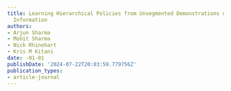 ```yaml
---
title: Learning Hierarchical Policies from Unsegmented Demonstrations using Causal
  Information
authors:
- Arjun Sharma
- Mohit Sharma
- Nick Rhinehart
- Kris M Kitani
date: -01-01
publishDate: '2024-07-22T20:03:59.779756Z'
publication_types:
- article-journal
---
```

